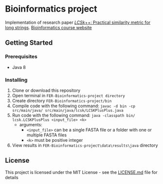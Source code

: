 # Bioinformatics project
Implementation of research paper [*LCSk*++: Practical similarity metric for long strings](https://arxiv.org/pdf/1407.2407.pdf).
[Bioinformatics course website](https://www.fer.unizg.hr/en/course/bio)

## Getting Started
### Prerequisites
* Java 8
### Installing
1. Clone or download this repository
2. Open terminal in `FER-Bioinformatics-project directory`
3. Create directory `FER-Bioinformatics-project/bin`
4. Compile code with the following command:
`javac -d bin -cp src/main/java/ src/main/java/lcsk/LCSKPlusPlus.java`
5. Run code with the following command:
`java -classpath bin/ lcsk.LCSKPlusPlus <input_file> <k>`
    * arguments:
        * `<input_file>` can be a single FASTA file or a folder with one or multiple FASTA files
        * `<k>` must be positive integer
6. View results in `FER-Bioinformatics-project\data\results\java` directory
## License
This project is licensed under the MIT License - see the [LICENSE.md](LICENSE.md) file for details